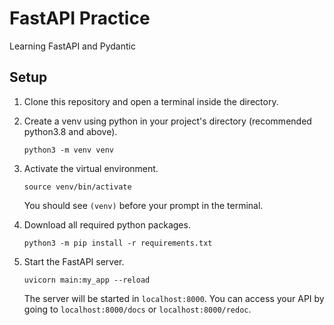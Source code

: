 # FastAPI Practice

Learning FastAPI and Pydantic

## Setup
1. Clone this repository and open a terminal inside the directory.

2. Create a venv using python in your project's directory (recommended python3.8 and above).
    ```
    python3 -m venv venv
    ```

3. Activate the virtual environment.
    ```
    source venv/bin/activate
    ```
    You should see `(venv)` before your prompt in the terminal.

4. Download all required python packages.
    ```
    python3 -m pip install -r requirements.txt
    ```

5. Start the FastAPI server.
    ```
    uvicorn main:my_app --reload
    ```
    The server will be started in `localhost:8000`. You can access your API by going to `localhost:8000/docs` or `localhost:8000/redoc`.